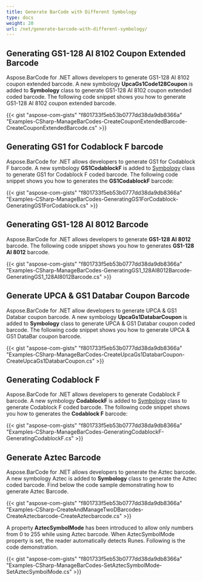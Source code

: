 ```yaml
---
title: Generate BarCode with Different Symbology
type: docs
weight: 20
url: /net/generate-barcode-with-different-symbology/
---
```


## **Generating GS1-128 AI 8102 Coupon Extended Barcode**
Aspose.BarCode for .NET allows developers to generate GS1-128 AI 8102 coupon extended barcode. A new symbology **UpcaGs1Code128Coupon** is added to **Symbology** class to generate GS1-128 AI 8102 coupon extended coded barcode. The following code snippet shows you how to generate GS1-128 AI 8102 coupon extended barcode.

{{< gist "aspose-com-gists" "f801733f5eb53b0777dd38da9db8366a" "Examples-CSharp-ManageBarCodes-CreateCouponExtendedBarcode-CreateCouponExtendedBarcode.cs" >}}
## **Generating GS1 for Codablock F barcode**
Aspose.BarCode for .NET allows developers to generate GS1 for Codablock F barcode. A new symbology **GS1CodablockF** is added to [Symbology](https://apireference.aspose.com/barcode/net/aspose.barcode.generation/encodetypes) class to generate GS1 for Codablock F coded barcode. The following code snippet shows you how to generates the **GS1CodablockF** barcode:

{{< gist "aspose-com-gists" "f801733f5eb53b0777dd38da9db8366a" "Examples-CSharp-ManageBarCodes-GeneratingGS1ForCodablock-GeneratingGS1ForCodablock.cs" >}}
## **Generating GS1-128 AI 8012 Barcode**
Aspose.BarCode for .NET allows developers to generate **GS1-128 AI 8012** barcode. The following code snippet shows you how to generates **GS1-128 AI 8012** barcode.

{{< gist "aspose-com-gists" "f801733f5eb53b0777dd38da9db8366a" "Examples-CSharp-ManageBarCodes-GeneratingGS1_128AI8012Barcode-GeneratingGS1_128AI8012Barcode.cs" >}}
## **Generate UPCA & GS1 Databar Coupon Barcode**
Aspose.BarCode for .NET allow developers to generate UPCA & GS1 Databar coupon barcode. A new symbology **UpcaGs1DatabarCoupon** is added to **Symbology** class to generate UPCA & GS1 Databar coupon coded barcode. The following code snippet shows you how to generate UPCA & GS1 DataBar coupon barcode.

{{< gist "aspose-com-gists" "f801733f5eb53b0777dd38da9db8366a" "Examples-CSharp-ManageBarCodes-CreateUpcaGs1DatabarCoupon-CreateUpcaGs1DatabarCoupon.cs" >}}
## **Generating Codablock F**
Aspose.BarCode for .NET allows developers to generate Codablock F barcode. A new symbology **CodablockF** is added to [Symbology](https://apireference.aspose.com/net/barcode/aspose.barcode/symbology) class to generate Codablock F coded barcode. The following code snippet shows you how to generates the **Codablock F** barcode:

{{< gist "aspose-com-gists" "f801733f5eb53b0777dd38da9db8366a" "Examples-CSharp-ManageBarCodes-GeneratingCodablockF-GeneratingCodablockF.cs" >}}
## **Generate Aztec Barcode**
Aspose.BarCode for .NET allows developers to generate the Aztec barcode. A new symbology Aztec is added to **Symbology** class to generate the Aztec coded barcode. Find below the code sample demonstrating how to generate Aztec Barcode.

{{< gist "aspose-com-gists" "f801733f5eb53b0777dd38da9db8366a" "Examples-CSharp-CreateAndManageTwoDBarcodes-CreateAztecbarcode-CreateAztecbarcode.cs" >}}

A property **AztecSymbolMode** has been introduced to allow only numbers from 0 to 255 while using Aztec barcode. When AztecSymbolMode property is set, the reader automatically detects Runes. Following is the code demonstration.

{{< gist "aspose-com-gists" "f801733f5eb53b0777dd38da9db8366a" "Examples-CSharp-ManageBarCodes-SetAztecSymbolMode-SetAztecSymbolMode.cs" >}}
